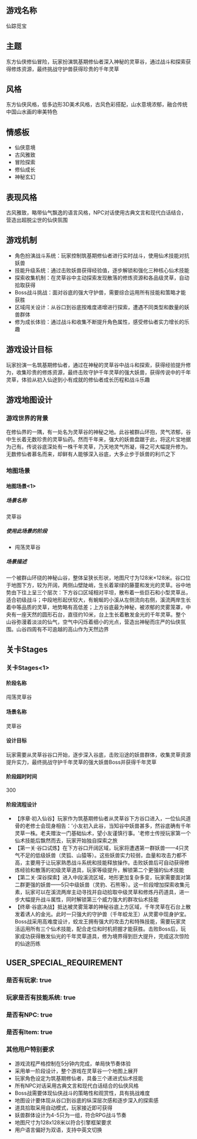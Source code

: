 
## 游戏名称
仙踪觅宝

## 主题
东方仙侠修仙冒险，玩家扮演筑基期修仙者深入神秘的灵草谷，通过战斗和探索获得修炼资源，最终挑战守护兽获得珍贵的千年灵草

## 风格
东方仙侠风格，低多边形3D美术风格，古风色彩搭配，山水意境浓郁，融合传统中国山水画的审美特色

## 情感板
- 仙侠意境
- 古风雅致
- 冒险探索
- 修仙成长
- 神秘玄幻

## 表现风格
古风雅致，略带仙气飘逸的语言风格，NPC对话使用古典文言和现代白话结合，营造出超脱尘世的仙侠氛围

## 游戏机制
- 角色扮演战斗系统：玩家控制筑基期修仙者进行实时战斗，使用仙术技能对抗妖兽
- 技能升级系统：通过击败妖兽获得经验值，逐步解锁和强化三种核心仙术技能
- 探索收集机制：在灵草谷中主动探索发现散落的修炼资源和各品级灵草，自动拾取获得
- Boss战斗挑战：面对谷底的强大守护兽，需要综合运用所有技能和策略才能获胜
- 区域闯关设计：从谷口到谷底按难度递增进行探索，遭遇不同类型和数量的妖兽群体
- 修为成长体验：通过战斗和收集不断提升角色属性，感受修仙者实力增长的乐趣

## 游戏设计目标
玩家扮演一名筑基期修仙者，通过在神秘的灵草谷中战斗和探索，获得经验提升修为，收集珍贵的修炼资源，最终击败守护千年灵草的强大妖兽，获得传说中的千年灵草，体验从初入仙途到小有成就的修仙者成长历程和战斗乐趣

## 游戏地图设计

### 游戏世界的背景
在修仙界的一隅，有一处名为灵草谷的神秘之地。此谷被群山环抱，灵气浓郁，谷中生长着无数珍贵的灵草仙药。然而千年来，强大的妖兽盘踞于此，将这片宝地据为己有。传说谷底深处有一株千年灵草，乃天地灵气所凝，得之可大幅提升修为。无数修仙者慕名而来，却鲜有人能够深入谷底，大多止步于妖兽的利爪之下

### 地图场景
#### 地图场景<1>
##### 场景名称
灵草谷
##### 使用此场景的阶段
- 闯荡灵草谷
##### 场景描述
一个被群山环绕的神秘山谷，整体呈狭长形状，地图尺寸为128米×128米。谷口位于地图下方，较为开阔，两侧山壁陡峭，生长着翠绿的藤蔓和发光的灵草。谷中地势由下往上呈三个层次：下方谷口区域相对平坦，散布着一些巨石和小型灵草丛，适合初级战斗；中段地形起伏较大，有蜿蜒的小溪从左侧流向右侧，溪流两岸生长着中等品质的灵草，地势略有高低差；上方谷底最为神秘，被浓郁的灵雾笼罩，中央有一座天然的圆形石台，直径约10米，台上生长着散发金光的千年灵草。整个山谷弥漫着淡淡的仙气，空气中闪烁着细小的光点，营造出神秘而庄严的仙侠氛围。山谷四周有不可逾越的高山作为天然边界

## 关卡Stages
### 关卡Stages<1>
#### 阶段名称
闯荡灵草谷
#### 场景名称
灵草谷
#### 设计目标
玩家需要从灵草谷谷口开始，逐步深入谷底，击败沿途的妖兽群体，收集灵草资源提升实力，最终挑战守护千年灵草的强大妖兽Boss并获得千年灵草
#### 阶段超时时间
300
#### 阶段流程设计
- 【序章·初入仙谷】玩家作为筑基期修仙者从灵草谷下方谷口进入，一位仙风道骨的老修士会现身相告：'小友初入此谷，当知谷中妖兽甚多，然谷底确有千年灵草一株。老夫赠汝一门基础仙术，望小友谨慎行事。'老修士传授玩家第一个仙术技能后飘然而去，玩家开始独自探索之旅
- 【第一关·谷口试炼】在下方谷口开阔区域，玩家将遭遇第一群妖兽——4只灵气不足的低级妖兽（灵狐、山猿等）。这些妖兽实力较弱，血量和攻击力都不高，主要用于让玩家熟悉战斗系统和技能释放操作。击败妖兽后可自动获得修炼经验和散落的初级灵草道具，玩家等级提升，解锁第二个更强的仙术技能
- 【第二关·深谷探索】进入中段溪流区域，地形更加复杂多变，玩家需要面对第二群更强的妖兽——5只中级妖兽（灵豹、石熊等）。这一阶段增加探索收集元素，玩家可以在溪流两岸主动寻找并自动拾取中级灵草和修炼丹药道具，进一步大幅提升战斗属性，同时解锁第三个威力强大的群攻仙术技能
- 【终章·谷底决战】抵达被灵雾笼罩的神秘谷底上方区域，千年灵草在石台上散发着诱人的金光。此时一只强大的守护兽（千年蛟龙王）从灵雾中现身护宝。Boss战采用高难度设计，蛟龙王拥有强大的攻击力和特殊技能，需要玩家灵活运用所有三个仙术技能，配合走位和时机把握才能获胜。击败Boss后，玩家成功获得散发仙光的千年灵草道具，修为境界得到巨大提升，完成这次惊险的仙途历练

## USER_SPECIAL_REQUIREMENT

### 是否有玩家: true

### 玩家是否有技能系统: true

### 是否有NPC: true

### 是否有Item: true

### 其他用户特别要求
- 游戏流程严格控制在5分钟内完成，单局快节奏体验
- 采用单一阶段设计，整个游戏在灵草谷一个地图上展开
- 玩家角色设定为筑基期修仙者，具备三个递进式仙术技能
- 所有NPC对话采用古典文言和现代白话结合的仙侠风格
- Boss战需要体现仙侠战斗的策略性和观赏性，具有挑战难度
- 地图设计要体现从谷口到谷底的纵深层次感和逐步深入的探索感
- 道具拾取采用自动模式，玩家接近即可获得
- 妖兽群体设计为4-5只为一组，符合RPG战斗节奏
- 地图尺寸为128x128米以符合引擎框架要求
- 用户语言偏好为双语，支持中英文切换
